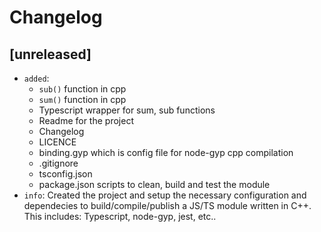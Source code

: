 # Changelog

## [unreleased]
- `added`: 
    - `sub()` function in cpp
    - `sum()` function in cpp
    - Typescript wrapper for sum, sub functions
    - Readme for the project
    - Changelog
    - LICENCE
    - binding.gyp which is config file for node-gyp cpp compilation
    - .gitignore
    - tsconfig.json
    - package.json scripts to clean, build and test the module
- `info`: 
Created the project and setup the necessary configuration and dependecies to build/compile/publish a JS/TS module written in C++.
This includes: Typescript, node-gyp, jest, etc..   